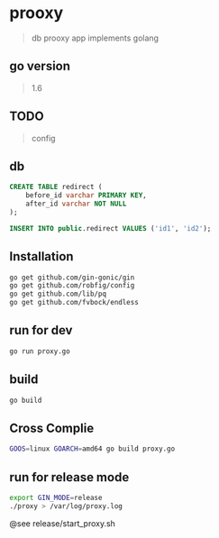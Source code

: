 # prooxy
>db prooxy app implements golang

## go version
>1.6

## TODO
> config

## db
```sql
CREATE TABLE redirect (
	before_id varchar PRIMARY KEY,
	after_id varchar NOT NULL
);

INSERT INTO public.redirect VALUES ('id1', 'id2');
```

## Installation
```bash
go get github.com/gin-gonic/gin
go get github.com/robfig/config
go get github.com/lib/pq
go get github.com/fvbock/endless
```

## run for dev
```bash
go run proxy.go
```

## build
```bash
go build
```

## Cross Complie
```bash
GOOS=linux GOARCH=amd64 go build proxy.go
```

## run for release mode
```bash
export GIN_MODE=release
./proxy > /var/log/proxy.log
```

@see release/start_proxy.sh
